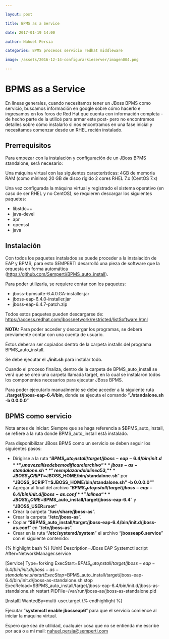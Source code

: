 ```yaml
---

layout: post

title: BPMS as a Service

date: 2017-01-19 14:00

author: Nahuel Persia

categories: BPMS procesos servicio redhat middleware

image: /assets/2016-12-14-configurarkieserver/imagen004.png

---
```




# BPMS as a Service
En líneas generales, cuando necesitamos tener un JBoss BPMS como servicio, buscamos información en google sobre cómo hacerlo e ingresamos en los foros de Red Hat que cuenta con información completa -de hecho parte de la utilicé para armar este post- pero no encontramos detalles sobre cómo instalarlo si nos encontramos en una fase inicial y necesitamos comenzar desde un RHEL recién instalado. 


## Prerrequisitos

Para empezar con la instalación y configuración de un JBoss BPMS standalone, será necesario:

Una máquina virtual con las siguientes características:
4GB de memoria RAM (como mínimo)
20 GB de disco rígido
2 cores
RHEL 7.x (CentOS 7.x)

Una vez configurada la máquina virtual y registrado el sistema operativo (en caso de ser RHEL y no CentOS), se requieren descargar los siguientes paquetes:
- libstdc++
- java-devel
- apr
- openssl
- java

## Instalación
Con todos los paquetes instalados se puede proceder a la instalación de EAP y BPMS, para esto SEMPERTI desarrolló una pieza de software que la orquesta en forma automática (https://github.com/Semperti/BPMS_auto_install).

Para poder utilizarla, se requiere contar con los paquetes:
- jboss-bpmsuite-6.4.0.GA-installer.jar
- jboss-eap-6.4.0-installer.jar
- jboss-eap-6.4.7-patch.zip

Todos estos paquetes pueden descargarse de: https://access.redhat.com/jbossnetwork/restricted/listSoftware.html

**NOTA:** Para poder acceder y descargar los programas, se deberá previamente contar con una cuenta de usuario.

Éstos deberan ser copiados dentro de la carpeta installs del programa BPMS_auto_install.

Se debe ejecutar el **./init.sh** para instalar todo.

Cuando el proceso finaliza, dentro de la carpeta de BPMS_auto_install se verá que se creó una carpeta llamada target, en la cual se instalaron todos los componentes necesarios para ejecutar JBoss BPMS.

Para poder ejecutarlo manualmente se debe acceder a la siguiente ruta **./target/jboss-eap-6.4/bin**,
donde se ejecuta el comando “**./standalone.sh -b 0.0.0.0**”

## BPMS como servicio
Nota antes de iniciar:
Siempre que se haga referencia a $BPMS_auto_install, se refiere a la ruta donde BPMS_auto_install está instalado. 

Para disponibilizar JBoss BPMS como un servicio se deben seguir los siguientes pasos:
- Dirigirse a la ruta “**$BPMS_auto_install/target/jboss-eap-6.4/bin/init.d**”, una vez allí se debe modificar el archivo “**jboss-as-standalone.sh**” reemplazando la linea 53, “**JBOSS_SCRIPT=$JBOSS_HOME/bin/standalone.sh**” por “**JBOSS_SCRIPT=$JBOSS_HOME/bin/standalone.sh" -b 0.0.0.0"**”
- Agregar al final del archivo “**$BPMS_auto_install/target/jboss-eap-6.4/bin/init.d/jboss-as.conf**” la línea “**JBOSS_HOME=$BPMS_auto_install/target/jboss-eap-6.4**” y “**JBOSS_USER=root**”
- Crear la carpeta “**/usr/share/jboss-as**”.
- Crear la carpeta “**/etc/jboss-as**”.
- Copiar “**$BPMS_auto_install/target/jboss-eap-6.4/bin/init.d/jboss-as.conf**” en “**/etc/jboss-as**”.
- Crear en la ruta “**/etc/systemd/system**” el archivo “**jbosseap6.service**” con el siguiente contenido:

{% highlight bash %}
[Unit]
Description=JBoss EAP Systemctl script
After=NetworkManager.service

[Service]
Type=forking
ExecStart=$BPMS_auto_install/target/jboss-eap-6.4/bin/init.d/jboss-as-standalone.sh start
ExecStop=$BPMS_auto_install/target/jboss-eap-6.4/bin/init.d/jboss-as-standalone.sh stop
ExecReload=$BPMS_auto_install/target/jboss-eap-6.4/bin/init.d/jboss-as-standalone.sh restart
PIDFile=/var/run/jboss-as/jboss-as-standalone.pid

[Install]
WantedBy=multi-user.target
{% endhighlight %}

Ejecutar “**systemctl enable jbosseap6**” para que el servicio comience al iniciar la máquina virtual.



Espero que sea de utilidad, cualquier cosa que no se entienda me escribe por acá o a mi mail: nahuel.persia@semperti.com
